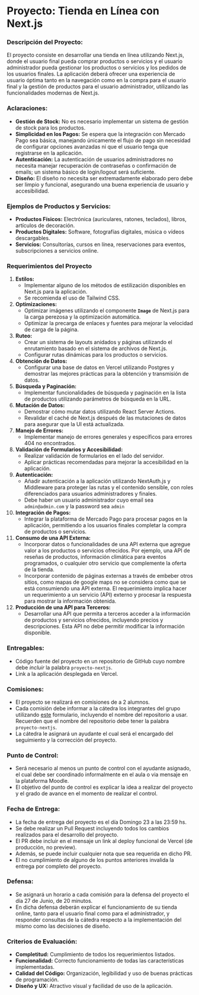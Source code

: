 # Proyecto: Tienda en Línea con Next.js

### **Descripción del Proyecto:**

El proyecto consiste en desarrollar una tienda en línea utilizando Next.js, donde el usuario final pueda comprar productos o servicios y el usuario administrador pueda gestionar los productos o servicios y los pedidos de los usuarios finales. La aplicación deberá ofrecer una experiencia de usuario óptima tanto en la navegación como en la compra para el usuario final y la gestión de productos para el usuario administrador, utilizando las funcionalidades modernas de Next.js.

### **Aclaraciones:**

- **Gestión de Stock:** No es necesario implementar un sistema de gestión de stock para los productos.
- **Simplicidad en los Pagos:** Se espera que la integración con Mercado Pago sea básica, manejando únicamente el flujo de pago sin necesidad de configurar opciones avanzadas ni que el usuario tenga que registrarse en la aplicación.
- **Autenticación:** La autenticación de usuarios administradores no necesita manejar recuperación de contraseñas o confirmación de emails; un sistema básico de login/logout será suficiente.
- **Diseño:** El diseño no necesita ser extremadamente elaborado pero debe ser limpio y funcional, asegurando una buena experiencia de usuario y accesibilidad.

### **Ejemplos de Productos y Servicios:**

- **Productos Físicos:** Electrónica (auriculares, ratones, teclados), libros, artículos de decoración.
- **Productos Digitales:** Software, fotografías digitales, música o vídeos descargables.
- **Servicios:** Consultorías, cursos en línea, reservaciones para eventos, subscripciones a servicios online.

### **Requerimientos del Proyecto**

1. **Estilos:**
    - Implementar alguno de los métodos de estilización disponibles en Next.js para la aplicación.
    - Se recomienda el uso de Tailwind CSS.
2. **Optimizaciones:**
    - Optimizar imágenes utilizando el componente **`Image`** de Next.js para la carga perezosa y la optimización automática.
    - Optimizar la precarga de enlaces y fuentes para mejorar la velocidad de carga de la página.
3. **Ruteo:**
    - Crear un sistema de layouts anidados y páginas utilizando el enrutamiento basado en el sistema de archivos de Next.js.
    - Configurar rutas dinámicas para los productos o servicios.
4. **Obtención de Datos:**
    - Configurar una base de datos en Vercel utilizando Postgres y demostrar las mejores prácticas para la obtención y transmisión de datos.
5. **Búsqueda y Paginación:**
    - Implementar funcionalidades de búsqueda y paginación en la lista de productos utilizando parámetros de búsqueda en la URL.
6. **Mutación de Datos:**
    - Demostrar cómo mutar datos utilizando React Server Actions.
    - Revalidar el caché de Next.js después de las mutaciones de datos para asegurar que la UI está actualizada.
7. **Manejo de Errores:**
    - Implementar manejo de errores generales y específicos para errores 404 no encontrados.
8. **Validación de Formularios y Accesibilidad:**
    - Realizar validación de formularios en el lado del servidor.
    - Aplicar prácticas recomendadas para mejorar la accesibilidad en la aplicación.
9. **Autenticación:**
    - Añadir autenticación a la aplicación utilizando NextAuth.js y Middleware para proteger las rutas y el contenido sensible, con roles diferenciados para usuarios administradores y finales.
    - Debe haber un usuario administrador cuyo email sea `admin@admin.com` y la password sea `admin`
10. **Integración de Pagos:**
    - Integrar la plataforma de Mercado Pago para procesar pagos en la aplicación, permitiendo a los usuarios finales completar la compra de productos o servicios.
11. **Consumo de una API Externa:**
    - Incorporar datos o funcionalidades de una API externa que agregue valor a los productos o servicios ofrecidos. Por ejemplo, una API de reseñas de productos, información climática para eventos programados, o cualquier otro servicio que complemente la oferta de la tienda.
    - Incorporar contenido de páginas externas a través de embeber otros sitios, como mapas de google maps no se considera como que se está consumiendo una API externa. El requerimiento implica hacer un requerimiento a un servicio (API) externo y procesar la respuesta para mostrar la información obtenida.
12. **Producción de una API para Terceros:**
    - Desarrollar una API que permita a terceros acceder a la información de productos y servicios ofrecidos, incluyendo precios y descripciones. Esta API no debe permitir modificar la información disponible.

### **Entregables:**

- Código fuente del proyecto en un repositorio de GitHub cuyo nombre debe *incluir* la palabra `proyecto-nextjs`.
- Link a la aplicación desplegada en Vercel.

### Comisiones:

- El proyecto se realizará en comisiones de a 2 alumnos.
- Cada comisión debe informar a la cátedra los integrantes del grupo utilizando [este](https://forms.gle/pDSCaJpJC6aD7P3eA) formulario, incluyendo el nombre del repositorio a usar. Recuerden que el nombre del repositorio debe tener la palabra `proyecto-nextjs`.
- La cátedra le asignará un ayudante el cual será el encargado del seguimiento y la corrección del proyecto.

### Punto de Control:

- Será necesario al menos un punto de control con el ayudante asignado, el cual debe ser coordinado informalmente en el aula o via mensaje en la plataforma Moodle.
- El objetivo del punto de control es explicar la idea a realizar del proyecto y el grado de avance en el momento de realizar el control.

### Fecha de Entrega:

- La fecha de entrega del proyecto es el día Domingo 23 a las 23:59 hs.
- Se debe realizar un Pull Request incluyendo todos los cambios realizados para el desarrollo del proyecto.
- El PR debe incluir en el mensaje un link al deploy funcional de Vercel (de producción, no preview).
- Además, se puede incluir cualquier nota que sea requerida en dicho PR.
- El no cumplimiento de alguno de los puntos anteriores invalida la entrega por completo del proyecto.

### Defensa:

- Se asignará un horario a cada comisión para la defensa del proyecto el día 27 de Junio, de 20 minutos.
- En dicha defensa deberán explicar el funcionamiento de su tienda online, tanto para el usuario final como para el administrador, y responder consultas de la cátedra respecto a la implementación del mismo como las decisiones de diseño.

### **Criterios de Evaluación:**

- **Completitud:** Cumplimiento de todos los requerimientos listados.
- **Funcionalidad:** Correcto funcionamiento de todas las características implementadas.
- **Calidad del Código:** Organización, legibilidad y uso de buenas prácticas de programación.
- **Diseño y UX:** Atractivo visual y facilidad de uso de la aplicación.
